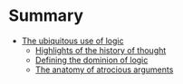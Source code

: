 # Summary

* [The ubiquitous use of logic](chapter1/README.md)
    * [Highlights of the history of thought](chapter1/01.history.md)
    * [Defining the dominion of logic](chapter1/02.dominion.md)
    * [The anatomy of atrocious arguments](chapter1/03.pitfalls.md)
